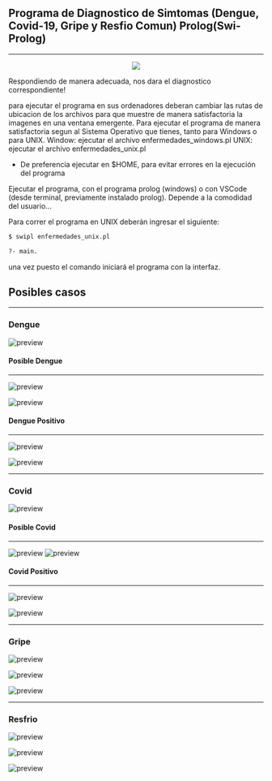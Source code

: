 ## Programa de Diagnostico de Simtomas (Dengue, Covid-19, Gripe y Resfio Comun) Prolog(Swi-Prolog)
---
<center><img src="https://aws1.discourse-cdn.com/free1/uploads/swiprolog/original/1X/73ebf150a3746e8f54f93423fb28d18c434847c9.png" /></center>

Respondiendo de manera adecuada, nos dara el diagnostico correspondiente!

para ejecutar el programa en sus ordenadores deberan cambiar las rutas de ubicacion de los archivos para que muestre de manera satisfactoria la imagenes en una ventana emergente.
Para ejecutar el programa de manera satisfactoria segun al Sistema Operativo que tienes, tanto para Windows o para UNIX.
Window:
ejecutar el archivo enfermedades_windows.pl
UNIX:
ejecutar el archivo enfermedades_unix.pl
- De preferencia ejecutar en $HOME, para evitar errores en la ejecución del programa

Ejecutar el programa, con el programa prolog (windows) o con VSCode (desde terminal, previamente instalado prolog). Depende a la comodidad del usuario...

Para correr el programa en UNIX deberán ingresar el siguiente: 

```bash
$ swipl enfermedades_unix.pl

?- main.
```

una vez puesto el comando iniciará el programa con la interfaz.

## Posibles casos
---

### Dengue

![preview](/assets/dengue/dengue01.png)

#### Posible Dengue
---
![preview](/assets/dengue/dengue-posible.png)

![preview](/assets/dengue/dengue-posible-result.png)

#### Dengue Positivo
---
![preview](/assets/dengue/dengue-positivo.png)

![preview](/assets/dengue/dengue-positivo-result.png)

---

### Covid

![preview](/assets/covid/covid01.png)
#### Posible Covid
---
![preview](/assets/covid/covid-posible.png)
![preview](/assets/covid/covid-posible-result.png)
#### Covid Positivo
---
![preview](/assets/covid/covid-positivo.png)

![preview](/assets/covid/covid-positivo-result.png)

---
### Gripe
![preview](/assets/gripe/gripe.png)

![preview](/assets/gripe/gripe-positivo.png)

![preview](/assets/gripe/gripe-result.png)

---
### Resfrio
![preview](/assets/gripe/gripe.png)

![preview](/assets/resfrio/resfrio-positivo.png)

![preview](/assets/resfrio/resfrio-result.png)